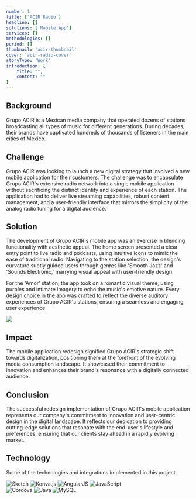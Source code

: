 ```yaml
---
number: 1
title: ['ACIR Radio']
headline: []
solutions: ['Mobile App']
services: []
methodologies: []
period: []
thumbnail: 'acir-thumbnail'
cover: 'acir-radio-cover'
storyType: 'Work'
introduction: {
    title: "",
    content: ""
}
---
```


## Background 

Grupo ACIR is a Mexican media company that operated dozens of stations broadcasting all types of music for different generations. During decades, their brands have captivated hundreds of thousands of listeners in the main cities of Mexico.

## Challenge

Grupo ACIR was looking to launch a new digital strategy that involved a new mobile application for their customers. The challenge was to encapsulate Grupo ACIR's extensive radio network into a single mobile application without sacrificing the distinct identity and experience of each station. The application had to deliver live streaming capabilities, robust content management, and a user-friendly interface that mirrors the simplicity of the analog radio tuning for a digital audience.

## Solution

The development of Grupo ACIR's mobile app was an exercise in blending functionality with aesthetic appeal. The home screen presented a clear entry point to live radio and podcasts, using intuitive icons to mimic the ease of traditional radio. Navigating to the station selection, the design's curvature subtly guided users through genres like 'Smooth Jazz' and 'Sounds Electronic,' marrying visual appeal with user-friendly design.

For the 'Amor' station, the app took on a romantic visual theme, using purples and intimate imagery to echo the music's emotive nature. Every design choice in the app was crafted to reflect the diverse auditory experiences of Grupo ACIR's stations, ensuring a seamless and engaging user experience.


![](/work/acir-radio-figure-01.jpg)

## Impact

The mobile application redesign signified Grupo ACIR's strategic shift towards digitalization, positioning them at the forefront of the evolving media consumption landscape. It showcased their commitment to innovation and enhances their brand's resonance with a digitally connected audience.

## Conclusion

The successful redesign implementation of Grupo ACIR's mobile application represents our company's commitment to innovation and user-centric design in the digital landscape. It reflects our dedication to providing cutting-edge solutions that resonate with the end-user's lifestyle and preferences, ensuring that our clients stay ahead in a rapidly evolving market.

## Technology

Some of the technologies and integrations implemented in this project.

<div class="story_story__mainContent__technologies__v5XXm">
  <div class="story_story__mainContent__technologies__images__6NSg5">
    <div>
      <img loading="lazy" src="/technologies/sketch.svg" alt="Sketch"/>
      <img loading="lazy" src="/technologies/konva.svg" alt="Konva.js"/>
      <img loading="lazy" src="/technologies/angular.svg" alt="AngularJS"/>
      <img loading="lazy" src="/technologies/javascript.svg" alt="JavaScript"/>
    </div>
    <div>
      <img loading="lazy" src="/technologies/cordova.png" alt="Cordova"/>
      <img loading="lazy" src="/technologies/java.svg" alt="Java"/>
      <img loading="lazy" src="/technologies/mysql.svg" alt="MySQL"/>
    </div>
  </div>
</div>